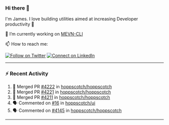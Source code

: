 ### Hi there 👋

I'm James. I love building utilities aimed at increasing Developer productivity :raised_hands: 

🔭 I’m currently working on [MEVN-CLI](https://github.com/madlabsinc/mevn-cli)

📫 How to reach me:

[![Follow on Twitter](https://img.shields.io/badge/--twitter?label=Twitter&logo=Twitter&style=social)](https://twitter.com/james_madhacks) [![Connect on LinkedIn](https://img.shields.io/badge/--linkedin?label=LinkedIn&logo=LinkedIn&style=social)](https://www.linkedin.com/in/jamesgeorge007)

---

### :zap: Recent Activity

<!--START_SECTION:activity-->
1. 🎉 Merged PR [#4222](https://github.com/hoppscotch/hoppscotch/pull/4222) in [hoppscotch/hoppscotch](https://github.com/hoppscotch/hoppscotch)
2. 🎉 Merged PR [#4221](https://github.com/hoppscotch/hoppscotch/pull/4221) in [hoppscotch/hoppscotch](https://github.com/hoppscotch/hoppscotch)
3. 🎉 Merged PR [#4211](https://github.com/hoppscotch/hoppscotch/pull/4211) in [hoppscotch/hoppscotch](https://github.com/hoppscotch/hoppscotch)
4. 🗣 Commented on [#16](https://github.com/hoppscotch/ui/issues/16#issuecomment-2254575046) in [hoppscotch/ui](https://github.com/hoppscotch/ui)
5. 🗣 Commented on [#4145](https://github.com/hoppscotch/hoppscotch/issues/4145#issuecomment-2254517134) in [hoppscotch/hoppscotch](https://github.com/hoppscotch/hoppscotch)
<!--END_SECTION:activity-->

---

<!--
**jamesgeorge007/jamesgeorge007** is a ✨ _special_ ✨ repository because its `README.md` (this file) appears on your GitHub profile.

Here are some ideas to get you started:

- 🌱 I’m currently learning ...
- 👯 I’m looking to collaborate on ...
- 🤔 I’m looking for help with ...
- 💬 Ask me about ...
- 😄 Pronouns: ...
- ⚡ Fun fact: ...
-->
